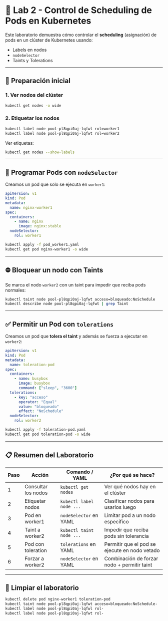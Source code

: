 # 🧪 Lab 2 - Control de Scheduling de Pods en Kubernetes

Este laboratorio demuestra cómo controlar el **scheduling** (asignación) de pods en un clúster de Kubernetes usando:
- Labels en nodos
- `nodeSelector`
- Taints y Tolerations

---

## 🔧 Preparación inicial

### 1. Ver nodos del clúster
```bash
kubectl get nodes -o wide
```

### 2. Etiquetar los nodos
```bash
kubectl label node pool-pl8qpi0aj-lqfwl rol=worker1
kubectl label node pool-pl8qpi0aj-lqfwt rol=worker2
```

Ver etiquetas:
```bash
kubectl get nodes --show-labels
```

---

## 🚀 Programar Pods con `nodeSelector`

Creamos un pod que solo se ejecuta en `worker1`:

```yaml
apiVersion: v1
kind: Pod
metadata:
  name: nginx-worker1
spec:
  containers:
    - name: nginx
      image: nginx:stable
  nodeSelector:
    rol: worker1
```

```bash
kubectl apply -f pod_worker1.yaml
kubectl get pod nginx-worker1 -o wide
```

---

## ⛔ Bloquear un nodo con Taints

Se marca el nodo `worker2` con un taint para impedir que reciba pods normales:

```bash
kubectl taint node pool-pl8qpi0aj-lqfwt acceso=bloqueado:NoSchedule
kubectl describe node pool-pl8qpi0aj-lqfwt | grep Taint
```

---

## ✅ Permitir un Pod con `tolerations`

Creamos un pod que **tolera el taint** y además se fuerza a ejecutar en `worker2`:

```yaml
apiVersion: v1
kind: Pod
metadata:
  name: toleration-pod
spec:
  containers:
    - name: busybox
      image: busybox
      command: ["sleep", "3600"]
  tolerations:
    - key: "acceso"
      operator: "Equal"
      value: "bloqueado"
      effect: "NoSchedule"
  nodeSelector:
    rol: worker2
```

```bash
kubectl apply -f toleration-pod.yaml
kubectl get pod toleration-pod -o wide
```

---

## 📋 Resumen del Laboratorio

| Paso | Acción | Comando / YAML | ¿Por qué se hace? |
|------|--------|----------------|--------------------|
| 1 | Consultar los nodos | `kubectl get nodes` | Ver qué nodos hay en el clúster |
| 2 | Etiquetar nodos | `kubectl label node ...` | Clasificar nodos para usarlos luego |
| 3 | Pod en worker1 | `nodeSelector` en YAML | Limitar pod a un nodo específico |
| 4 | Taint a worker2 | `kubectl taint node ...` | Impedir que reciba pods sin tolerancia |
| 5 | Pod con toleration | `tolerations` en YAML | Permitir que el pod se ejecute en nodo vetado |
| 6 | Forzar a worker2 | `nodeSelector` en YAML | Combinación de forzar nodo + permitir taint |

---

## 🧹 Limpiar el laboratorio

```bash
kubectl delete pod nginx-worker1 toleration-pod
kubectl taint node pool-pl8qpi0aj-lqfwt acceso=bloqueado:NoSchedule-
kubectl label node pool-pl8qpi0aj-lqfwl rol-
kubectl label node pool-pl8qpi0aj-lqfwt rol-
```